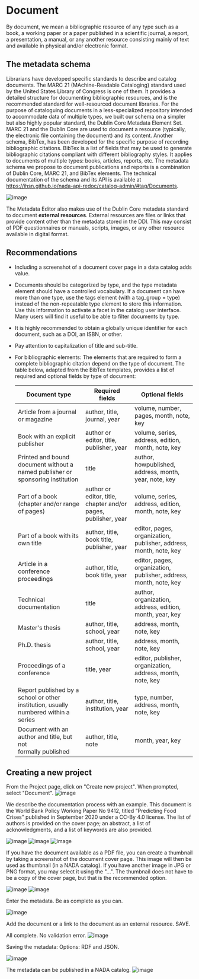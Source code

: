 # Document

By document, we mean a bibliographic resource of any type such as a book, a working paper or a paper published in a scientific journal, a report, a presentation, a manual, or any another resource consisting mainly of text and available in physical and/or electronic format.

## The metadata schema

Librarians have developed specific standards to describe and catalog documents. The MARC 21 (MAchine-Readable Cataloging) standard used by the United States Library of Congress is one of them. It provides a detailed structure for documenting bibliographic resources, and is the recommended standard for well-resourced document libraries. For the purpose of cataloguing documents in a less-specialized repository intended to accommodate data of multiple types, we built our schema on a simpler but also highly popular standard, the Dublin Core Metadata Element Set. MARC 21 and the Dublin Core are used to document a resource (typically, the electronic file containing the document) and its content. Another schema, BibTex, has been developed for the specific purpose of recording bibliographic citations. BibTex is a list of fields that may be used to generate bibliographic citations compliant with different bibliography styles. It applies to documents of multiple types: books, articles, reports, etc. The metadata schema we propose to document publications and reports is a combination of Dublin Core, MARC 21, and BibTex elements. The technical documentation of the schema and its API is available at https://ihsn.github.io/nada-api-redoc/catalog-admin/#tag/Documents.

![image](https://user-images.githubusercontent.com/35276300/216790862-b8b968a4-42fb-4841-8854-230722892fd0.png)

The Metadata Editor also makes use of the Dublin Core metadata standard to document **external resources**. External resources are files or links that provide content other than the metadata stored in the DDI. This may consist of PDF questionnaires or manuals, scripts, images, or any other resource available in digital format.

## Recommendations

- Including a screenshot of a document cover page in a data catalog adds value.
- Documents should be categorized by type, and the type metadata element should have a controlled vocabulary. If a document can have more than one type, use the tags element (with a tag_group = type) instead of the non-repeatable type element to store this information. Use this information to activate a facet in the catalog user interface. Many users will find it useful to be able to filter documents by type.
- It is highly recommended to obtain a globally unique identifier for each document, such as a DOI, an ISBN, or other.
- Pay attention to capitalization of title and sub-title.
- For bibliographic elements: The elements that are required to form a complete bibliographic citation depend on the type of document. The table below, adapted from the BibTex templates, provides a list of required and optional fields by type of document:


   | Document type                      | Required fields                   | Optional fields                      |
   |------------------------------------|-----------------------------------|--------------------------------------|
   | Article from a journal or magazine | author, title, journal, year  | volume, number, pages, month, note, key  |
   | Book with an explicit publisher    | author or editor, title, publisher, year | volume, series, address, edition, month, note, key  |
   | Printed and bound document without a named publisher or sponsoring institution | title  | author, howpublished, address, month, year, note, key  |
   | Part of a book (chapter and/or range of pages) | author or editor, title, chapter and/or pages, publisher, year | volume, series, address, edition, month, note, key  |
   | Part of a book with its own title | author, title, book title, publisher, year | editor, pages, organization, publisher, address, month, note, key  |
   | Article in a conference proceedings | author, title, book title, year | editor, pages, organization, publisher, address, month, note, key  |
   | Technical documentation | title | author, organization, address, edition, month, year, key  |
   | Master's thesis | author, title, school, year | address, month, note, key  |
   | Ph.D. thesis | author, title, school, year | address, month, note, key  |
   | Proceedings of a conference | title, year | editor, publisher, organization, address, month, note, key  |
   | Report published by a school or other institution, usually numbered within a series | author, title, institution, year | type, number, address, month, note, key |  
   | Document with an author and title, but not <br>formally published | author, title, note | month, year, key |

## Creating a new project

From the Project page, click on "Create new project". When prompted, select "Document".
![image](https://user-images.githubusercontent.com/35276300/216628250-5427e25d-6064-4b27-9c32-ac5edca22f50.png)



We describe the documentation process with an example. This document is the World Bank Policy Working Paper No 9412, titled “Predicting Food Crises” published in September 2020 under a CC-By 4.0 license. The list of authors is provided on the cover page; an abstract, a list of acknowledgments, and a list of keywords are also provided.

![image](https://user-images.githubusercontent.com/35276300/216627559-efab57c2-2cfa-4303-b706-fd5f0ce3d44a.png)
![image](https://user-images.githubusercontent.com/35276300/216627610-f335de54-6370-4fe3-b96b-9e18aa249b82.png)
![image](https://user-images.githubusercontent.com/35276300/216627674-fef8734b-d237-4d81-a680-5878137104dd.png)

If you have the document available as a PDF file, you can create a thumbnail by taking a screenshot of the document cover page. This image will then be used as thumbnail (in a NADA catalog). If you have another image in JPG or PNG format, you may select it using the "...". The thumbnail does not have to be a copy of the cover page, but that is the recommended option.

![image](https://user-images.githubusercontent.com/35276300/216628789-77578460-06bc-40cc-ba29-3026935b5cce.png)
![image](https://user-images.githubusercontent.com/35276300/216628976-bda5e5cb-87c0-4c36-ad47-bde881f6a583.png)

Enter the metadata. Be as complete as you can.

![image](https://user-images.githubusercontent.com/35276300/216636200-68c564e6-3bab-47b5-8bf4-3535f9ed664b.png)

Add the document or a link to the document as an external resource. SAVE.

All complete. No validation error.
![image](https://user-images.githubusercontent.com/35276300/216639994-104e6fb9-676b-4dd8-8074-2f5e095ed26d.png)

Saving the metadata:
Options: RDF and JSON.

![image](https://user-images.githubusercontent.com/35276300/216640188-399fe827-ed26-4184-8969-52d036429b83.png)


The metadata can be published in a NADA catalog. 
![image](https://user-images.githubusercontent.com/35276300/216627755-eab6373f-eaf1-430c-b891-2a591863dfe4.png)


